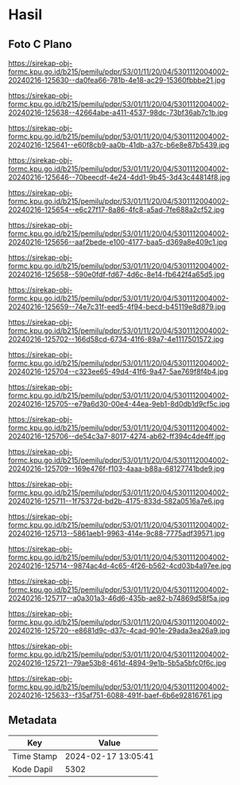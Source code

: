 # Hasil

## Foto C Plano

https://sirekap-obj-formc.kpu.go.id/b215/pemilu/pdpr/53/01/11/20/04/5301112004002-20240216-125630--da0fea66-781b-4e18-ac29-15360fbbbe21.jpg

https://sirekap-obj-formc.kpu.go.id/b215/pemilu/pdpr/53/01/11/20/04/5301112004002-20240216-125638--42664abe-a411-4537-98dc-73bf36ab7c1b.jpg

https://sirekap-obj-formc.kpu.go.id/b215/pemilu/pdpr/53/01/11/20/04/5301112004002-20240216-125641--e60f8cb9-aa0b-41db-a37c-b6e8e87b5439.jpg

https://sirekap-obj-formc.kpu.go.id/b215/pemilu/pdpr/53/01/11/20/04/5301112004002-20240216-125646--70beecdf-4e24-4dd1-9b45-3d43c44814f8.jpg

https://sirekap-obj-formc.kpu.go.id/b215/pemilu/pdpr/53/01/11/20/04/5301112004002-20240216-125654--e6c27f17-8a86-4fc8-a5ad-7fe688a2cf52.jpg

https://sirekap-obj-formc.kpu.go.id/b215/pemilu/pdpr/53/01/11/20/04/5301112004002-20240216-125656--aaf2bede-e100-4177-baa5-d369a8e409c1.jpg

https://sirekap-obj-formc.kpu.go.id/b215/pemilu/pdpr/53/01/11/20/04/5301112004002-20240216-125658--590e0fdf-fd67-4d6c-8e14-fb642f4a65d5.jpg

https://sirekap-obj-formc.kpu.go.id/b215/pemilu/pdpr/53/01/11/20/04/5301112004002-20240216-125659--74e7c31f-eed5-4f94-becd-b45119e8d879.jpg

https://sirekap-obj-formc.kpu.go.id/b215/pemilu/pdpr/53/01/11/20/04/5301112004002-20240216-125702--166d58cd-6734-41f6-89a7-4e1117501572.jpg

https://sirekap-obj-formc.kpu.go.id/b215/pemilu/pdpr/53/01/11/20/04/5301112004002-20240216-125704--c323ee65-49d4-41f6-9a47-5ae769f8f4b4.jpg

https://sirekap-obj-formc.kpu.go.id/b215/pemilu/pdpr/53/01/11/20/04/5301112004002-20240216-125705--e79a6d30-00e4-44ea-9eb1-8d0db1d9cf5c.jpg

https://sirekap-obj-formc.kpu.go.id/b215/pemilu/pdpr/53/01/11/20/04/5301112004002-20240216-125706--de54c3a7-8017-4274-ab62-ff394c4de4ff.jpg

https://sirekap-obj-formc.kpu.go.id/b215/pemilu/pdpr/53/01/11/20/04/5301112004002-20240216-125709--169e476f-f103-4aaa-b88a-68127741bde9.jpg

https://sirekap-obj-formc.kpu.go.id/b215/pemilu/pdpr/53/01/11/20/04/5301112004002-20240216-125711--1f75372d-bd2b-4175-833d-582a0516a7e6.jpg

https://sirekap-obj-formc.kpu.go.id/b215/pemilu/pdpr/53/01/11/20/04/5301112004002-20240216-125713--5861aeb1-9963-414e-9c88-7775adf39571.jpg

https://sirekap-obj-formc.kpu.go.id/b215/pemilu/pdpr/53/01/11/20/04/5301112004002-20240216-125714--9874ac4d-4c65-4f26-b562-4cd03b4a97ee.jpg

https://sirekap-obj-formc.kpu.go.id/b215/pemilu/pdpr/53/01/11/20/04/5301112004002-20240216-125717--a0a301a3-46d6-435b-ae82-b74869d58f5a.jpg

https://sirekap-obj-formc.kpu.go.id/b215/pemilu/pdpr/53/01/11/20/04/5301112004002-20240216-125720--e8681d9c-d37c-4cad-901e-29ada3ea26a9.jpg

https://sirekap-obj-formc.kpu.go.id/b215/pemilu/pdpr/53/01/11/20/04/5301112004002-20240216-125721--79ae53b8-461d-4894-9e1b-5b5a5bfc0f6c.jpg

https://sirekap-obj-formc.kpu.go.id/b215/pemilu/pdpr/53/01/11/20/04/5301112004002-20240216-125633--f35af751-6088-491f-baef-6b6e92816761.jpg


## Metadata

| Key        | Value               |
| ---------- | ------------------- |
| Time Stamp | 2024-02-17 13:05:41 |
| Kode Dapil | 5302                |



